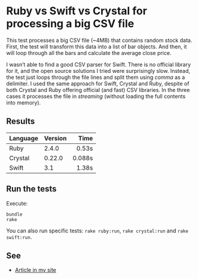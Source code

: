 # Ruby vs Swift vs Crystal for processing a big CSV file

This test processes a big CSV file (~4MB) that contains random stock data. First, the test will transform this data into a list of bar objects. And then, it will loop through all the bars and calculate the average close price.

I wasn’t able to find a good CSV parser for Swift. There is no official library for it, and the open source solutions I tried were surprisingly slow. Instead, the test just loops through the file lines and split them using *comma* as a delimiter. I used the same approach for Swift, Crystal and Ruby, despite of both Crystal and Ruby offering official (and fast) CSV libraries. In the three cases it processes the file in *streaming* (without loading the full contents into memory).

## Results

| Language | Version | Time |
| ------------- | :---- |-------------:|
| Ruby | 2.4.0 | 0.53s |
| Crystal |0.22.0 |  0.088s |
| Swift | 3.1 | 1.38s |

## Run the tests

Execute:

```
bundle
rake
```

You can also run specific tests: `rake ruby:run`, `rake crystal:run` and `rake swift:run`.

## See

- [Article in my site](http://jorgemanrubia.com/2017/05/02/comparing-ruby-swift-and-crystal-for-processing-a-big-file/)

